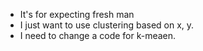 - It's for expecting fresh man
- I just want to use clustering based on x, y.
- I need to change a code for k-meaen.
